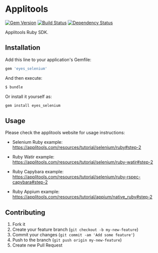 # Applitools

[![Gem Version](https://badge.fury.io/rb/eyes_selenium.svg)](http://badge.fury.io/rb/eyes_selenium)
[![Build Status](https://travis-ci.org/applitools/Eyes.Selenium.Ruby.svg)](https://travis-ci.org/applitools/Eyes.Selenium.Ruby)
[![Dependency Status](https://gemnasium.com/applitools/Eyes.Selenium.Ruby.svg)](https://gemnasium.com/applitools/Eyes.Selenium.Ruby)

Applitools Ruby SDK.

## Installation

Add this line to your application's Gemfile:

```ruby
gem 'eyes_selenium'
```

And then execute:

```ruby
$ bundle
```

Or install it yourself as:

```bash
gem install eyes_selenium
```

## Usage
Please check the applitools website for usage instructions:

- Selenium Ruby example:
https://applitools.com/resources/tutorial/selenium/ruby#step-2
        
- Ruby Watir example:
https://applitools.com/resources/tutorial/selenium/ruby-watir#step-2
        
- Ruby Capybara example:
https://applitools.com/resources/tutorial/selenium/ruby-rspec-capybara#step-2
        
- Ruby Appium example:
https://applitools.com/resources/tutorial/appium/native_ruby#step-2

## Contributing

1. Fork it
2. Create your feature branch (`git checkout -b my-new-feature`)
3. Commit your changes (`git commit -am 'Add some feature'`)
4. Push to the branch (`git push origin my-new-feature`)
5. Create new Pull Request
